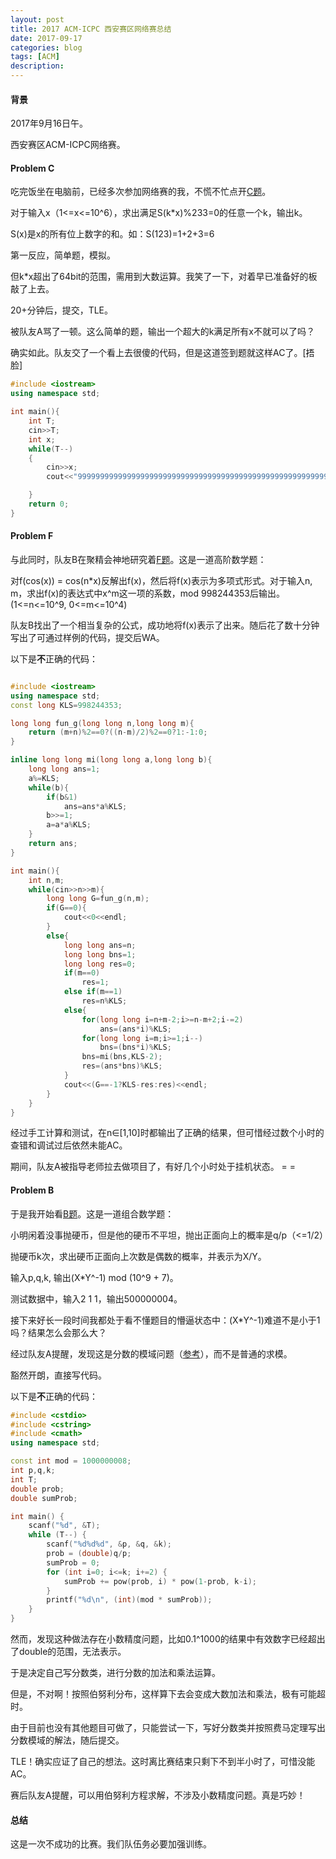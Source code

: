 ```yaml
---
layout: post
title: 2017 ACM-ICPC 西安赛区网络赛总结
date: 2017-09-17
categories: blog
tags: [ACM]
description: 
---
```


#### 背景

2017年9月16日午。

西安赛区ACM-ICPC网络赛。

#### Problem C

吃完饭坐在电脑前，已经多次参加网络赛的我，不慌不忙点开[C题](https://nanti.jisuanke.com/t/17116)。

对于输入x（1<=x<=10^6），求出满足S(k*x)%233=0的任意一个k，输出k。

S(x)是x的所有位上数字的和。如：S(123)=1+2+3=6

第一反应，简单题，模拟。

但k*x超出了64bit的范围，需用到大数运算。我笑了一下，对着早已准备好的板敲了上去。

20+分钟后，提交，TLE。

被队友A骂了一顿。这么简单的题，输出一个超大的k满足所有x不就可以了吗？

确实如此。队友交了一个看上去很傻的代码，但是这道签到题就这样AC了。[捂脸]

```cpp
#include <iostream>
using namespace std;

int main(){
    int T;
    cin>>T;
    int x;
    while(T--)
    {
        cin>>x;
        cout<<"99999999999999999999999999999999999999999999999999999999999999999999999999999999999999999999999999999999999999999999999999999999999999999999999999999999999999999999999999999999999999999999999999999999999999999999999999999999999999999"<<endl;

    }
    return 0;
}
```

#### Problem F

与此同时，队友B在聚精会神地研究着[F题](https://nanti.jisuanke.com/t/17119)。这是一道高阶数学题：

对f(cos(x)) = cos(n*x)反解出f(x)，然后将f(x)表示为多项式形式。对于输入n, m，求出f(x)的表达式中x^m这一项的系数，mod 998244353后输出。(1<=n<=10^9, 0<=m<=10^4)

队友B找出了一个相当复杂的公式，成功地将f(x)表示了出来。随后花了数十分钟写出了可通过样例的代码，提交后WA。

以下是**不**正确的代码：

```cpp

#include <iostream>
using namespace std;
const long KLS=998244353;

long long fun_g(long long n,long long m){
    return (m+n)%2==0?((n-m)/2)%2==0?1:-1:0;
}

inline long long mi(long long a,long long b){
    long long ans=1;
    a%=KLS;
    while(b){
        if(b&1) 
        	ans=ans*a%KLS;
        b>>=1;
        a=a*a%KLS;
    }
    return ans;
}

int main(){
	int n,m;
	while(cin>>n>>m){
		long long G=fun_g(n,m);
		if(G==0){
			cout<<0<<endl;
		}
		else{
			long long ans=n;
			long long bns=1;
			long long res=0;
			if(m==0)
				res=1;
			else if(m==1)
				res=n%KLS;
			else{
				for(long long i=n+m-2;i>=n-m+2;i-=2)
					ans=(ans*i)%KLS;
				for(long long i=m;i>=1;i--)
					bns=(bns*i)%KLS;
				bns=mi(bns,KLS-2);
				res=(ans*bns)%KLS;
			}
			cout<<(G==-1?KLS-res:res)<<endl;
		}
	}
}
```


经过手工计算和测试，在n∈[1,10]时都输出了正确的结果，但可惜经过数个小时的查错和调试过后依然未能AC。

期间，队友A被指导老师拉去做项目了，有好几个小时处于挂机状态。 = =

#### Problem B

于是我开始看[B题](https://nanti.jisuanke.com/t/17115)。这是一道组合数学题：

小明闲着没事抛硬币，但是他的硬币不平坦，抛出正面向上的概率是q/p（<=1/2）

抛硬币k次，求出硬币正面向上次数是偶数的概率，并表示为X/Y。

输入p,q,k, 输出(X*Y^-1) mod (10^9 + 7)。

测试数据中，输入2 1 1，输出500000004。

接下来好长一段时间我都处于看不懂题目的懵逼状态中：(X*Y^-1)难道不是小于1吗？结果怎么会那么大？

经过队友A提醒，发现这是分数的模域问题（[参考](http://www.cnblogs.com/Alruddy/p/7191388.html)），而不是普通的求模。

豁然开朗，直接写代码。

以下是**不**正确的代码：

```cpp
#include <cstdio>
#include <cstring>
#include <cmath>
using namespace std;

const int mod = 1000000008;
int p,q,k;
int T;
double prob;
double sumProb;

int main() {
    scanf("%d", &T);
    while (T--) {
        scanf("%d%d%d", &p, &q, &k);
        prob = (double)q/p;
        sumProb = 0;
        for (int i=0; i<=k; i+=2) {
            sumProb += pow(prob, i) * pow(1-prob, k-i);
        }
        printf("%d\n", (int)(mod * sumProb));
    }
}
```

然而，发现这种做法存在小数精度问题，比如0.1^1000的结果中有效数字已经超出了double的范围，无法表示。

于是决定自己写分数类，进行分数的加法和乘法运算。

但是，不对啊！按照伯努利分布，这样算下去会变成大数加法和乘法，极有可能超时。

由于目前也没有其他题目可做了，只能尝试一下，写好分数类并按照费马定理写出分数模域的解法，随后提交。

TLE！确实应证了自己的想法。这时离比赛结束只剩下不到半小时了，可惜没能AC。

赛后队友A提醒，可以用伯努利方程求解，不涉及小数精度问题。真是巧妙！

#### 总结

这是一次不成功的比赛。我们队伍务必要加强训练。
